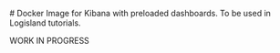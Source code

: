 # Docker Image for Kibana with preloaded dashboards. To be used in Logisland tutorials.

WORK IN PROGRESS


